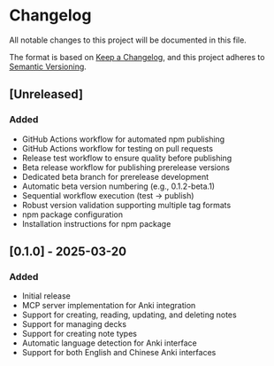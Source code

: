 # Changelog

All notable changes to this project will be documented in this file.

The format is based on [Keep a Changelog](https://keepachangelog.com/en/1.0.0/),
and this project adheres to [Semantic Versioning](https://semver.org/spec/v2.0.0.html).

## [Unreleased]

### Added
- GitHub Actions workflow for automated npm publishing
- GitHub Actions workflow for testing on pull requests
- Release test workflow to ensure quality before publishing
- Beta release workflow for publishing prerelease versions
- Dedicated beta branch for prerelease development
- Automatic beta version numbering (e.g., 0.1.2-beta.1)
- Sequential workflow execution (test → publish)
- Robust version validation supporting multiple tag formats
- npm package configuration
- Installation instructions for npm package

## [0.1.0] - 2025-03-20

### Added
- Initial release
- MCP server implementation for Anki integration
- Support for creating, reading, updating, and deleting notes
- Support for managing decks
- Support for creating note types
- Automatic language detection for Anki interface
- Support for both English and Chinese Anki interfaces
